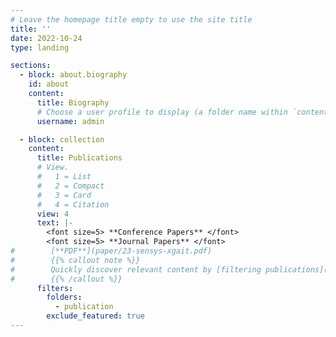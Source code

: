 ```yaml
---
# Leave the homepage title empty to use the site title
title: ''
date: 2022-10-24
type: landing

sections:
  - block: about.biography
    id: about
    content:
      title: Biography
      # Choose a user profile to display (a folder name within `content/authors/`)
      username: admin

  - block: collection
    content:
      title: Publications
      # View.
      #   1 = List
      #   2 = Compact
      #   3 = Card
      #   4 = Citation
      view: 4
      text: |-
        <font size=5> **Conference Papers** </font>
        <font size=5> **Journal Papers** </font>
#        [**PDF**](paper/23-sensys-xgait.pdf)
#        {{% callout note %}}
#        Quickly discover relevant content by [filtering publications](./publication/).
#        {{% /callout %}}
      filters:
        folders:
          - publication
        exclude_featured: true   
---
```

